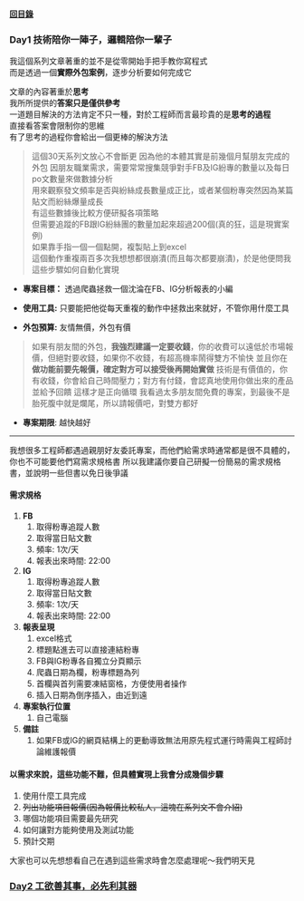 #### [回目錄](../README.md)
### Day1 技術陪你一陣子，邏輯陪你一輩子

我這個系列文章著重的並不是從零開始手把手教你寫程式  
而是透過一個**實際外包案例**，逐步分析要如何完成它

文章的內容著重於**思考**  
我所所提供的**答案只是僅供參考**  
一道題目解決的方法肯定不只一種，對於工程師而言最珍貴的是**思考的過程**  
直接看答案會限制你的思維  
有了思考的過程你會給出一個更棒的解決方法  

>這個30天系列文放心不會斷更
因為他的本體其實是前幾個月幫朋友完成的外包
因朋友職業需求，需要常常搜集競爭對手FB及IG紛專的數量以及每日po文數量來做數據分析  
用來觀察發文頻率是否與紛絲成長數量成正比，或者某個粉專突然因為某篇貼文而紛絲爆量成長  
有這些數據後比較方便研擬各項策略  
但需要追蹤的FB跟IG紛絲團的數量加起來超過200個(真的狂，這是現實案例)  
如果靠手指一個一個點開，複製貼上到excel  
這個動作重複兩百多次我想想都很崩潰(而且每次都要崩潰)，於是他便問我這些步驟如何自動化實現  

* **專案目標：**
透過爬蟲拯救一個沈淪在FB、IG分析報表的小編

* **使用工具:**
只要能把他從每天重複的動作中拯救出來就好，不管你用什麼工具

* **外包預算:**
友情無價，外包有價
>如果有朋友間的外包，**我強烈建議一定要收錢**，你的收費可以遠低於市場報價，但絕對要收錢，如果你不收錢，有超高機率鬧得雙方不愉快
並且你在**做功能前要先報價，確定對方可以接受後再開始實做**
技術是有價值的，你有收錢，你會給自己時間壓力；對方有付錢，會認真地使用你做出來的產品並給予回饋
這樣才是正向循環
我看過太多朋友間免費的專案，到最後不是胎死腹中就是爛尾，所以請報價吧，對雙方都好

* **專案期限**:
越快越好

----
我想很多工程師都遇過親朋好友委託專案，而他們給需求時通常都是很不具體的，你也不可能要他們寫需求規格書
所以我建議你要自己研擬一份簡易的需求規格書，並說明一些但書以免日後爭議

#### 需求規格
1. **FB**
    1. 取得粉專追蹤人數
    2. 取得當日貼文數
    3. 頻率: 1次/天
    4. 報表出來時間: 22:00
2. **IG**
    1. 取得粉專追蹤人數
    2. 取得當日貼文數
    3. 頻率: 1次/天
    4. 報表出來時間: 22:00
3. **報表呈現**
    1. excel格式
    2. 標題點進去可以直接連結粉專
    3. FB與IG粉專各自獨立分頁顯示
    4. 爬蟲日期為欄，粉專標題為列
    5. 首欄與首列需要凍結窗格，方便使用者操作
    6. 插入日期為倒序插入，由近到遠
4. **專案執行位置**
    1. 自己電腦
5. **備註**
    1. 如果FB或IG的網頁結構上的更動導致無法用原先程式運行時需與工程師討論維護報價

#### 以需求來說，這些功能不難，但具體實現上我會分成幾個步驟

1. 使用什麼工具完成
2. ~~列出功能項目報價(因為報價比較私人，這塊在系列文不會介紹)~~
3. 哪個功能項目需要最先研究
4. 如何讓對方能夠使用及測試功能
5. 預計交期

大家也可以先想想看自己在遇到這些需求時會怎麼處理呢～我們明天見

### [Day2 工欲善其事，必先利其器](../day2/README.md)